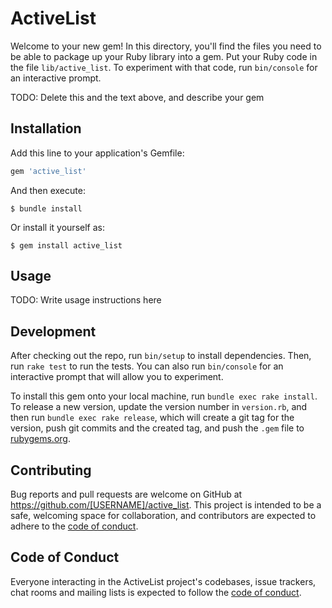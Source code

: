 # ActiveList

Welcome to your new gem! In this directory, you'll find the files you need to be able to package up your Ruby library into a gem. Put your Ruby code in the file `lib/active_list`. To experiment with that code, run `bin/console` for an interactive prompt.

TODO: Delete this and the text above, and describe your gem

## Installation

Add this line to your application's Gemfile:

```ruby
gem 'active_list'
```

And then execute:

    $ bundle install

Or install it yourself as:

    $ gem install active_list

## Usage

TODO: Write usage instructions here

## Development

After checking out the repo, run `bin/setup` to install dependencies. Then, run `rake test` to run the tests. You can also run `bin/console` for an interactive prompt that will allow you to experiment.

To install this gem onto your local machine, run `bundle exec rake install`. To release a new version, update the version number in `version.rb`, and then run `bundle exec rake release`, which will create a git tag for the version, push git commits and the created tag, and push the `.gem` file to [rubygems.org](https://rubygems.org).

## Contributing

Bug reports and pull requests are welcome on GitHub at https://github.com/[USERNAME]/active_list. This project is intended to be a safe, welcoming space for collaboration, and contributors are expected to adhere to the [code of conduct](https://github.com/[USERNAME]/active_list/blob/main/CODE_OF_CONDUCT.md).

## Code of Conduct

Everyone interacting in the ActiveList project's codebases, issue trackers, chat rooms and mailing lists is expected to follow the [code of conduct](https://github.com/[USERNAME]/active_list/blob/main/CODE_OF_CONDUCT.md).
